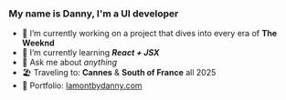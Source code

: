 ### My name is Danny, I'm a UI developer

- 🔭 I’m currently working on a project that dives into every era of **The Weeknd**
- 🌱 I’m currently learning ***React + JSX***
- 💬 Ask me about *anything*
- 🏖️ Traveling to: **Cannes** & **South of France** all 2025
- 🎒 Portfolio: [lamontbydanny.com](lamontbydanny.com)
